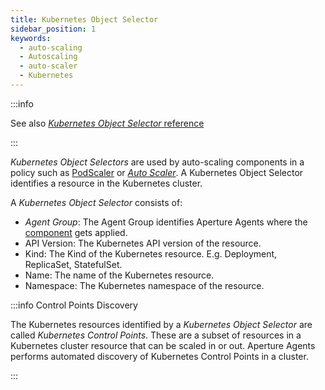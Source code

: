 ```yaml
---
title: Kubernetes Object Selector
sidebar_position: 1
keywords:
  - auto-scaling
  - Autoscaling
  - auto-scaler
  - Kubernetes
---
```


:::info

See also
[_Kubernetes Object Selector_ reference](/reference/policies/spec.md#kubernetes-object-selector)

:::

_Kubernetes Object Selectors_ are used by auto-scaling components in a policy
such as [PodScaler](reference/policies/spec.md#pod-scaler) or
[_Auto Scaler_](reference/policies/spec.md#pod-scaler). A Kubernetes Object
Selector identifies a resource in the Kubernetes cluster.

A _Kubernetes Object Selector_ consists of:

- _Agent Group_: The Agent Group identifies Aperture Agents where the
  [component](components/components.md) gets applied.
- API Version: The Kubernetes API version of the resource.
- Kind: The Kind of the Kubernetes resource. E.g. Deployment, ReplicaSet,
  StatefulSet.
- Name: The name of the Kubernetes resource.
- Namespace: The Kubernetes namespace of the resource.

:::info Control Points Discovery

The Kubernetes resources identified by a _Kubernetes Object Selector_ are called
_Kubernetes Control Points_. These are a subset of resources in a Kubernetes
cluster resource that can be scaled in or out. Aperture Agents performs
automated discovery of Kubernetes Control Points in a cluster.

:::
